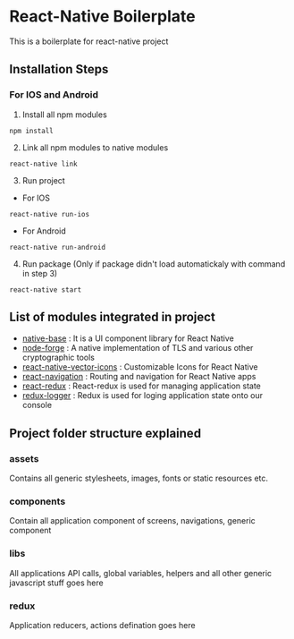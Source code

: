 # React-Native Boilerplate
This is a boilerplate for react-native project

## Installation Steps
### For IOS and Android
1. Install all npm modules
```
npm install
```
2. Link all npm modules to native modules
```
react-native link
```
3. Run project
* For IOS
```
react-native run-ios
```
* For Android
```
react-native run-android
```
4. Run package (Only if package didn't load automatickaly with command in step 3)
```
react-native start
```

## List of modules integrated in project
* [native-base](https://nativebase.io/) :
It is a UI component library for React Native
* [node-forge](https://www.npmjs.com/package/node-forge) : 
A native implementation of TLS and various other cryptographic tools 
* [react-native-vector-icons](https://github.com/oblador/react-native-vector-icons) : 
Customizable Icons for React Native
* [react-navigation](https://reactnavigation.org/) : 
Routing and navigation for React Native apps
* [react-redux](https://redux.js.org/basics/usage-with-react) :
React-redux is used for managing application state
* [redux-logger](https://github.com/evgenyrodionov/redux-logger) :
Redux is used for loging application state onto our console

## Project folder structure explained
### assets
Contains all generic stylesheets, images, fonts or static resources etc.
### components
Contain all application component of screens, navigations, generic component
### libs
All applications API calls, global variables, helpers and all other generic javascript stuff goes here
### redux
Application reducers, actions defination goes here
